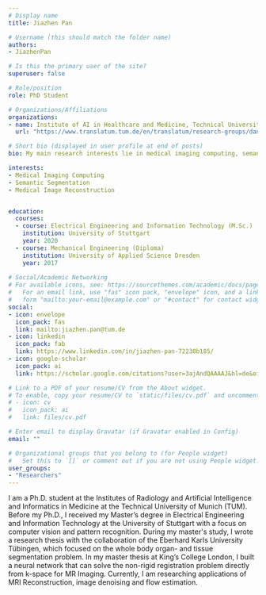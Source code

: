 ```yaml
---
# Display name
title: Jiazhen Pan

# Username (this should match the folder name)
authors:
- JiazhenPan

# Is this the primary user of the site?
superuser: false

# Role/position
role: PhD Student

# Organizations/Affiliations
organizations:
- name: Institute of AI in Healthcare and Medicine, Technical University of Munich
  url: "https://www.translatum.tum.de/en/translatum/research-groups/daniel-rueckert-ai-in-healthcare-and-medicine/"

# Short bio (displayed in user profile at end of posts)
bio: My main research interests lie in medical imaging computing, semantic segmentation and flow estimation

interests:
- Medical Imaging Computing
- Semantic Segmentation
- Medical Image Reconstruction 


education:
  courses:
  - course: Electrical Engineering and Information Technology (M.Sc.)
    institution: University of Stuttgart
    year: 2020
  - course: Mechanical Engineering (Diploma)
    institution: University of Applied Science Dresden
    year: 2017
 
# Social/Academic Networking
# For available icons, see: https://sourcethemes.com/academic/docs/page-builder/#icons
#   For an email link, use "fas" icon pack, "envelope" icon, and a link in the
#   form "mailto:your-email@example.com" or "#contact" for contact widget.
social:
- icon: envelope
  icon_pack: fas
  link: mailto:jiazhen.pan@tum.de
- icon: linkedin
  icon_pack: fab
  link: https://www.linkedin.com/in/jiazhen-pan-72230b185/
- icon: google-scholar
  icon_pack: ai
  link: https://scholar.google.com/citations?user=3ajAndQAAAAJ&hl=de&oi=ao

# Link to a PDF of your resume/CV from the About widget.
# To enable, copy your resume/CV to `static/files/cv.pdf` and uncomment the lines below.
# - icon: cv
#   icon_pack: ai
#   link: files/cv.pdf

# Enter email to display Gravatar (if Gravatar enabled in Config)
email: ""

# Organizational groups that you belong to (for People widget)
#   Set this to `[]` or comment out if you are not using People widget.
user_groups:
- "Researchers"
---
```


I am a Ph.D. student at the Institutes of Radiology and Artificial Intelligence and Informatics in Medicine at the Technical University of Munich (TUM). Before my Ph.D., I received my Master’s degree in Electrical Engineering and Information Technology at the University of Stuttgart with a focus on computer vision and pattern recognition. During my master's study, I wrote a research thesis with the collaboration of the Eberhard Karls University Tübingen, which focused on the whole body organ- and tissue segmentation problem. In my master thesis at King’s College London, I built a neural network that can solve the non-rigid registration problem directly from k-space for MR Imaging. Currently, I am researching applications of MRI Reconstruction, image denoising and flow estimation.




